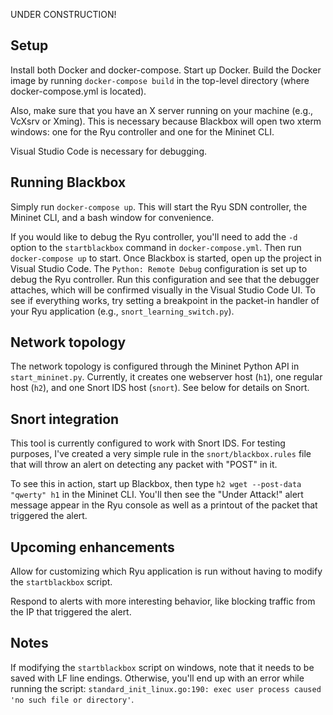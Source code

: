 UNDER CONSTRUCTION!

## Setup

Install both Docker and docker-compose. Start up Docker. Build the Docker image by running `docker-compose build` in the top-level directory (where docker-compose.yml is located).

Also, make sure that you have an X server running on your machine (e.g., VcXsrv or Xming). This is necessary because Blackbox will open two xterm windows: one for the Ryu controller and one for the Mininet CLI.

Visual Studio Code is necessary for debugging.

## Running Blackbox

Simply run `docker-compose up`. This will start the Ryu SDN controller, the Mininet CLI, and a bash window for convenience.

If you would like to debug the Ryu controller, you'll need to add the `-d` option to the `startblackbox` command in `docker-compose.yml`. Then run `docker-compose up` to start. Once Blackbox is started, open up the project in Visual Studio Code. The `Python: Remote Debug` configuration is set up to debug the Ryu controller. Run this configuration and see that the debugger attaches, which will be confirmed visually in the Visual Studio Code UI. To see if everything works, try setting a breakpoint in the packet-in handler of your Ryu application (e.g., `snort_learning_switch.py`).

## Network topology

The network topology is configured through the Mininet Python API in `start_mininet.py`. Currently, it creates one webserver host (`h1`), one regular host (`h2`), and one Snort IDS host (`snort`). See below for details on Snort.

## Snort integration

This tool is currently configured to work with Snort IDS. For testing purposes, I've created a very simple rule in the `snort/blackbox.rules` file that will throw an alert on detecting any packet with "POST" in it.

To see this in action, start up Blackbox, then type `h2 wget --post-data "qwerty" h1` in the Mininet CLI. You'll then see the "Under Attack!" alert message appear in the Ryu console as well as a printout of the packet that triggered the alert.

## Upcoming enhancements

Allow for customizing which Ryu application is run without having to modify the `startblackbox` script.

Respond to alerts with more interesting behavior, like blocking traffic from the IP that triggered the alert.

## Notes

If modifying the `startblackbox` script on windows, note that it needs to be saved with LF line endings. Otherwise, you'll end up with an error while running the script: `standard_init_linux.go:190: exec user process caused 'no such file or directory'`.

